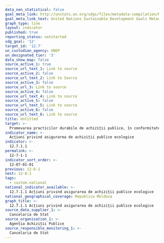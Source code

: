 ```yaml
---
data_non_statistical: false
goal_meta_link: http://unstats.un.org/sdgs/files/metadata-compilation/Metadata-Goal-12.pdf
goal_meta_link_text: United Nations Sustainable Development Goals Metadata (pdf 782kB)
graph_type: line
layout: indicator
published: true
reporting_status: notstarted
sdg_goal: '12'
target_id: '12.7'
un_custodian_agency: UNEP
un_designated_tier: '3'
data_show_map: false
source_active_1: true
source_url_text_1: Link to source
source_active_2: false
source_url_text_2: Link to Source
source_active_3: false
source_url_3: Link to source
source_active_4: false
source_url_text_4: Link to source
source_active_5: false
source_url_text_5: Link to source
source_active_6: false
source_url_text_6: Link to source
title: Untitled
target: >-
  Promovarea practicilor durabile de achiziții publice, în conformitate cu politicile și prioritățile naționale
indicator_name: >-
  Acțiuni privind asigurarea de achiziții publice ecologice
indicator: >-
  12.7.1.1
permalink: >-
  12-7-1-1
indicator_sort_order: >-
  12-07-01-01
previous: 12-6-1
next: 12-8-1
tags:
  - custom.national
national_indicator_available: >-
  12.7.1.1 Acțiuni privind asigurarea de achiziții publice ecologice
national_geographical_coverage: Republica Moldova
graph_title: >-
  12.7.1.1 Acțiuni privind asigurarea de achiziții publice ecologice
source_data_supplier_1: >-
  Cancelaria de Stat
source_organisation_1: >-
  Agenția Achiziții Publice
source_responsible_monitoring_1: >-
  Cancelaria de Stat
---
```

